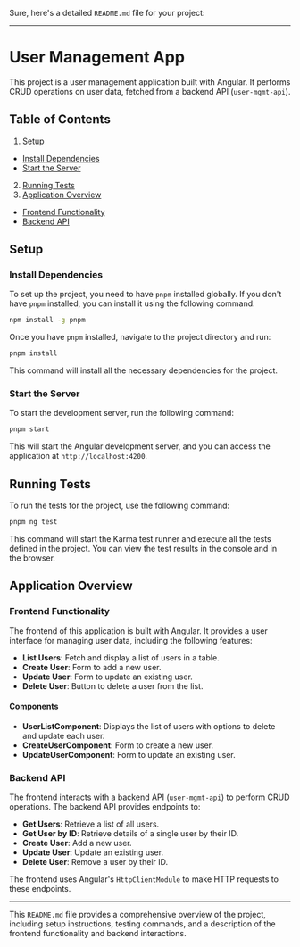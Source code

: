 Sure, here's a detailed `README.md` file for your project:

---

# User Management App

This project is a user management application built with Angular. It performs CRUD operations on user data, fetched from a backend API (`user-mgmt-api`).

## Table of Contents

1. [Setup](#setup)
  - [Install Dependencies](#install-dependencies)
  - [Start the Server](#start-the-server)
2. [Running Tests](#running-tests)
3. [Application Overview](#application-overview)
  - [Frontend Functionality](#frontend-functionality)
  - [Backend API](#backend-api)

## Setup

### Install Dependencies

To set up the project, you need to have `pnpm` installed globally. If you don't have `pnpm` installed, you can install it using the following command:

```sh
npm install -g pnpm
```

Once you have `pnpm` installed, navigate to the project directory and run:

```sh
pnpm install
```

This command will install all the necessary dependencies for the project.

### Start the Server

To start the development server, run the following command:

```sh
pnpm start
```

This will start the Angular development server, and you can access the application at `http://localhost:4200`.

## Running Tests

To run the tests for the project, use the following command:

```sh
pnpm ng test
```

This command will start the Karma test runner and execute all the tests defined in the project. You can view the test results in the console and in the browser.

## Application Overview

### Frontend Functionality

The frontend of this application is built with Angular. It provides a user interface for managing user data, including the following features:

- **List Users**: Fetch and display a list of users in a table.
- **Create User**: Form to add a new user.
- **Update User**: Form to update an existing user.
- **Delete User**: Button to delete a user from the list.

#### Components

- **UserListComponent**: Displays the list of users with options to delete and update each user.
- **CreateUserComponent**: Form to create a new user.
- **UpdateUserComponent**: Form to update an existing user.

### Backend API

The frontend interacts with a backend API (`user-mgmt-api`) to perform CRUD operations. The backend API provides endpoints to:

- **Get Users**: Retrieve a list of all users.
- **Get User by ID**: Retrieve details of a single user by their ID.
- **Create User**: Add a new user.
- **Update User**: Update an existing user.
- **Delete User**: Remove a user by their ID.

The frontend uses Angular's `HttpClientModule` to make HTTP requests to these endpoints.

---

This `README.md` file provides a comprehensive overview of the project, including setup instructions, testing commands, and a description of the frontend functionality and backend interactions.
